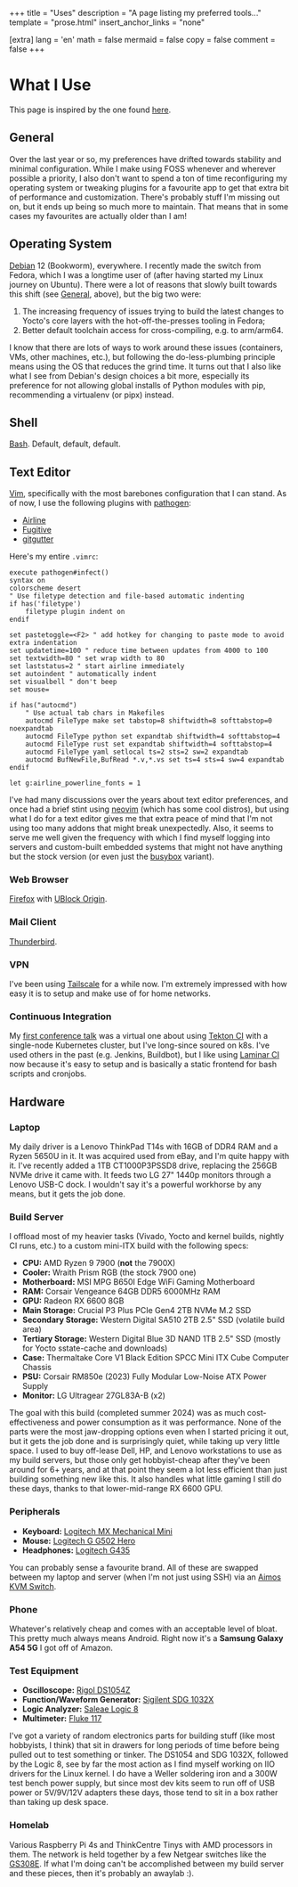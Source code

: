 +++
title = "Uses"
description = "A page listing my preferred tools..."
template = "prose.html"
insert_anchor_links = "none"

[extra]
lang = 'en'
math = false
mermaid = false
copy = false
comment = false
+++

# What I Use

This page is inspired by the one found [here](https://www.paritybit.ca/uses/).

## General

Over the last year or so, my preferences have drifted towards stability
and minimal configuration. While I make using FOSS whenever and wherever
possible a priority, I also don't want to spend a ton of time
reconfiguring my operating system or tweaking plugins for a favourite app
to get that extra bit of performance and customization. There's probably
stuff I'm missing out on, but it ends up being so much more to maintain.
That means that in some cases my favourites are actually older than I
am!

## Operating System

[Debian](https://www.debian.org/) 12 (Bookworm), everywhere. I recently made the
switch from Fedora, which I was a longtime user of (after having started my
Linux journey on Ubuntu). There were a lot of reasons that slowly built towards
this shift (see [General](#general), above), but the big two were:

1. The increasing frequency of issues trying to build the latest changes
  to Yocto's core layers with the hot-off-the-presses tooling in Fedora;
2. Better default toolchain access for cross-compiling, e.g. to
  arm/arm64.

I know that there are lots of ways to work around these issues
(containers, VMs, other machines, etc.), but following the
do-less-plumbing principle means using the OS that reduces the grind
time. It turns out that I also like what I see from Debian's design
choices a bit more, especially its preference for not allowing global
installs of Python modules with pip, recommending a virtualenv (or pipx)
instead.

## Shell

[Bash](https://www.gnu.org/software/bash/). Default, default, default.

## Text Editor

[Vim](https://www.vim.org/), specifically with the most barebones
configuration that I can stand. As of now, I use the following plugins with
[pathogen](https://github.com/tpope/vim-pathogen):

- [Airline](https://github.com/vim-airline/vim-airline)
- [Fugitive](https://github.com/tpope/vim-fugitive)
- [gitgutter](https://github.com/airblade/vim-gitgutter)

Here's my entire `.vimrc`:

	execute pathogen#infect()
	syntax on
	colorscheme desert
	" Use filetype detection and file-based automatic indenting
	if has('filetype')
	    filetype plugin indent on
	endif

	set pastetoggle=<F2> " add hotkey for changing to paste mode to avoid extra indentation
	set updatetime=100 " reduce time between updates from 4000 to 100
	set textwidth=80 " set wrap width to 80
	set laststatus=2 " start airline immediately
	set autoindent " automatically indent
	set visualbell " don't beep
	set mouse=

	if has("autocmd")
		" Use actual tab chars in Makefiles
		autocmd FileType make set tabstop=8 shiftwidth=8 softtabstop=0 noexpandtab
		autocmd FileType python set expandtab shiftwidth=4 softtabstop=4
		autocmd FileType rust set expandtab shiftwidth=4 softtabstop=4
		autocmd FileType yaml setlocal ts=2 sts=2 sw=2 expandtab
		autocmd BufNewFile,BufRead *.v,*.vs set ts=4 sts=4 sw=4 expandtab
	endif

	let g:airline_powerline_fonts = 1

I've had many discussions over the years about text editor preferences, and once
had a brief stint using [neovim](https://neovim.io/) (which has some cool
distros), but using what I do for a text editor gives me that extra peace of
mind that I'm not using too many addons that might break unexpectedly. Also, it
seems to serve me well given the frequency with which I find myself logging into
servers and custom-built embedded systems that might not have anything but the
stock version (or even just the [busybox](https://www.busybox.net/) variant).

### Web Browser

[Firefox](https://www.mozilla.org/en-CA/firefox/) with [UBlock Origin](https://ublockorigin.com/).

### Mail Client

[Thunderbird](https://www.thunderbird.net/en-US/).

### VPN

I've been using [Tailscale](https://tailscale.com/) for a while now. I'm
extremely impressed with how easy it is to setup and make use of for home
networks.

### Continuous Integration

My [first conference talk](https://www.youtube.com/watch?v=luxMUcOB_JM) was a
virtual one about using [Tekton CI](https://tekton.dev/) with a single-node
Kubernetes cluster, but I've long-since soured on k8s. I've used others in the
past (e.g. Jenkins, Buildbot), but I like using [Laminar
CI](https://laminar.ohwg.net/) now because it's easy to setup and is basically a
static frontend for bash scripts and cronjobs.

## Hardware

### Laptop

My daily driver is a Lenovo ThinkPad T14s with 16GB of DDR4 RAM and a
Ryzen 5650U in it. It was acquired used from eBay, and I'm quite happy
with it. I've recently added a 1TB CT1000P3PSSD8 drive, replacing the
256GB NVMe drive it came with. It feeds two LG 27" 1440p monitors
through a Lenovo USB-C dock. I wouldn't say it's a powerful workhorse by
any means, but it gets the job done.

### Build Server

I offload most of my heavier tasks (Vivado, Yocto and kernel builds,
nightly CI runs, etc.) to a custom mini-ITX build with the following
specs:

- **CPU:** AMD Ryzen 9 7900 (**not** the 7900X)
- **Cooler:** Wraith Prism RGB (the stock 7900 one)
- **Motherboard:** MSI MPG B650I Edge WiFi Gaming Motherboard
- **RAM:** Corsair Vengeance 64GB DDR5 6000MHz RAM
- **GPU:** Radeon RX 6600 8GB
- **Main Storage:** Crucial P3 Plus PCIe Gen4 2TB NVMe M.2 SSD
- **Secondary Storage:** Western Digital SA510 2TB 2.5" SSD (volatile build area)
- **Tertiary Storage:** Western Digital Blue 3D NAND 1TB 2.5" SSD (mostly for Yocto sstate-cache and downloads)
- **Case:** Thermaltake Core V1 Black Edition SPCC Mini ITX Cube Computer Chassis
- **PSU:** Corsair RM850e (2023) Fully Modular Low-Noise ATX Power Supply
- **Monitor:** LG Ultragear 27GL83A-B (x2)

The goal with this build (completed summer 2024) was as much
cost-effectiveness and power consumption as it was performance. None of
the parts were the most jaw-dropping options even when I started pricing
it out, but it gets the job done and is surprisingly quiet, while taking
up very little space. I used to buy off-lease Dell, HP, and Lenovo
workstations to use as my build servers, but those only get
hobbyist-cheap after they've been around for 6+ years, and at that point
they seem a lot less efficient than just building something new like
this. It also handles what little gaming I still do these days, thanks
to that lower-mid-range RX 6600 GPU.

### Peripherals

- **Keyboard:** [Logitech MX Mechanical Mini](https://www.logitech.com/en-ca/shop/p/mx-mechanical-mini)
- **Mouse:** [Logitech G G502 Hero](https://www.logitechg.com/en-ca/products/gaming-mice/g502-hero-gaming-mouse.910-005469.html)
- **Headphones:** [Logitech G435](https://www.logitechg.com/en-ca/products/gaming-audio/g435-wireless-bluetooth-gaming-headset.html)

You can probably sense a favourite brand. All of these are swapped between my
laptop and server (when I'm not just using SSH) via an [Aimos KVM
Switch](https://www.amazon.ca/Selector-AIMOS-Switcher-Computers-One-Button/dp/B085915CTB).
### Phone

Whatever's relatively cheap and comes with an acceptable level of bloat.
This pretty much always means Android. Right now it's a **Samsung Galaxy
A54 5G** I got off of Amazon.

### Test Equipment

- **Oscilloscope:** [Rigol DS1054Z](https://www.rigolna.com/products/digital-oscilloscopes/1000z/)
- **Function/Waveform Generator:** [Sigilent SDG 1032X](https://siglentna.com/product/sdg1032x/)
- **Logic Analyzer:** [Saleae Logic 8](https://www.saleae.com/products/saleae-logic-8)
- **Multimeter:** [Fluke 117](https://www.fluke.com/en-ca/product/electrical-testing/digital-multimeters/fluke-117)

I've got a variety of random electronics parts for building stuff (like most
hobbyists, I think) that sit in drawers for long periods of time before being
pulled out to test something or tinker. The DS1054 and SDG 1032X, followed by
the Logic 8, see by far the most action as I find myself working on IIO drivers
for the Linux kernel. I do have a Weller soldering iron and a 300W test bench
power supply, but since most dev kits seem to run off of USB power or 5V/9V/12V
adapters these days, those tend to sit in a box rather than taking up desk
space.

### Homelab

Various Raspberry Pi 4s and ThinkCentre Tinys with AMD processors in them. The
network is held together by a few Netgear switches like the
[GS308E](https://www.netgear.com/ca-en/business/wired/switches/plus/gs308e/). If
what I'm doing can't be accomplished between my build server and these pieces,
then it's probably an awaylab :).

